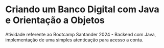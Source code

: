 # Criando um Banco Digital com Java e Orientação a Objetos

Atividade referente ao Bootcamp Santander 2024 - Backend com Java, implementação de uma simples atenticação para acesso a conta.
